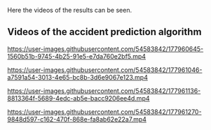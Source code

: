 Here the videos of the results can be seen. 

## Videos of the accident prediction algorithm
https://user-images.githubusercontent.com/54583842/177960645-1560b51b-9745-4b25-91e5-e7da760e2bf5.mp4



https://user-images.githubusercontent.com/54583842/177961046-a7591a54-3013-4e65-bc8b-3d6e9067e123.mp4



https://user-images.githubusercontent.com/54583842/177961136-8813364f-5689-4edc-ab5e-bacc9206ee4d.mp4



https://user-images.githubusercontent.com/54583842/177961270-9848d597-c162-470f-868e-fa8ab62e22a7.mp4

